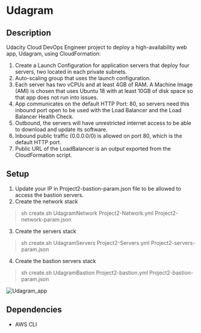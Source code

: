 # Udagram
## Description
Udacity Cloud DevOps Engineer project to deploy a high-availability web app, Udagram, using CloudFormation:
1. Create a Launch Configuration for application servers that deploy four servers, two located in each private subnets. 
2. Auto-scaling group that uses the launch configuration. 
3. Each server has two vCPUs and at least 4GB of RAM. A Machine Image (AMI) is chosen that uses Ubuntu 18 with at least 10GB of disk space so that app does not run into issues. 
4. App communicates on the default HTTP Port: 80, so servers need this inbound port open to be used with the Load Balancer and the Load Balancer Health Check. 
5. Outbound, the servers will have unrestricted internet access to be able to download and update its software. 
6. Inbound public traffic (0.0.0.0/0) is allowed on port 80, which is the default HTTP port. 
7. Public URL of the LoadBalancer is an output exported from the CloudFormation script.

## Setup 
1. Update your IP in Project2-bastion-param.json file to be allowed to access the bastion servers.
2. Create the network stack
>sh create.sh UdagramNetwork Project2-Network.yml Project2-network-param.json
3. Create the servers stack
>sh create.sh UdagramServers Project2-Servers.yml Project2-servers-param.json
4. Create the bastion servers stack
>sh create.sh UdagramBastion Project2-bastion.yml Project2-bastion-param.json

![Udagram_app](https://github.com/MohamedMohsenx2/Udagram/blob/master/UdagramProject.jpeg)

## Dependencies
* AWS CLI
